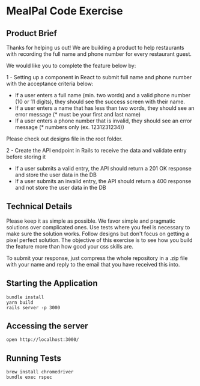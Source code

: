 # MealPal Code Exercise

## Product Brief

Thanks for helping us out! We are building a product to help restaurants with recording the full name and phone number for every restaurant guest.

We would like you to complete the feature below by:

1 - Setting up a component in React to submit full name and phone number with the acceptance criteria below:

- If a user enters a full name (min. two words) and a valid phone number (10 or 11 digits), they should see the success screen with their name.
- If a user enters a name that has less than two words, they should see an error message (\* must be your first and last name)
- If a user enters a phone number that is invalid, they should see an error message (\* numbers only (ex. 1231231234))

Please check out designs file in the root folder.

2 - Create the API endpoint in Rails to receive the data and validate entry before storing it

- If a user submits a valid entry, the API should return a 201 OK response and store the user data in the DB
- If a user submits an invalid entry, the API should return a 400 response and not store the user data in the DB

## Technical Details

Please keep it as simple as possible. We favor simple and pragmatic solutions over complicated ones. Use tests where you feel is necessary to make sure the solution works. Follow designs but don't focus on getting a pixel perfect solution. The objective of this exercise is to see how you build the feature more than how good your css skills are.

To submit your response, just compress the whole repository in a .zip file with your name and reply to the email that you have received this into.

## Starting the Application

```
bundle install
yarn build
rails server -p 3000
```

## Accessing the server

```
open http://localhost:3000/
```

## Running Tests

```
brew install chromedriver
bundle exec rspec
```
